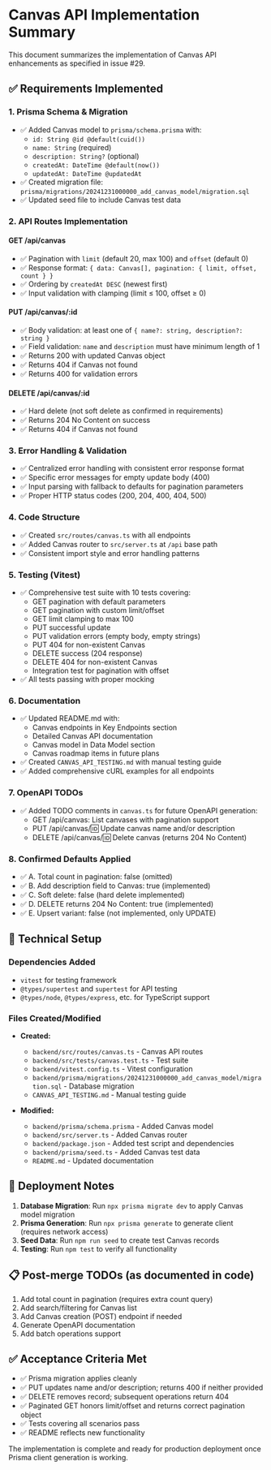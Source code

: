 # Canvas API Implementation Summary

This document summarizes the implementation of Canvas API enhancements as specified in issue #29.

## ✅ Requirements Implemented

### 1. Prisma Schema & Migration
- ✅ Added Canvas model to `prisma/schema.prisma` with:
  - `id: String @id @default(cuid())`
  - `name: String` (required)
  - `description: String?` (optional)
  - `createdAt: DateTime @default(now())`
  - `updatedAt: DateTime @updatedAt`
- ✅ Created migration file: `prisma/migrations/20241231000000_add_canvas_model/migration.sql`
- ✅ Updated seed file to include Canvas test data

### 2. API Routes Implementation

#### GET /api/canvas
- ✅ Pagination with `limit` (default 20, max 100) and `offset` (default 0)
- ✅ Response format: `{ data: Canvas[], pagination: { limit, offset, count } }`
- ✅ Ordering by `createdAt DESC` (newest first)
- ✅ Input validation with clamping (limit ≤ 100, offset ≥ 0)

#### PUT /api/canvas/:id
- ✅ Body validation: at least one of `{ name?: string, description?: string }`
- ✅ Field validation: `name` and `description` must have minimum length of 1
- ✅ Returns 200 with updated Canvas object
- ✅ Returns 404 if Canvas not found
- ✅ Returns 400 for validation errors

#### DELETE /api/canvas/:id
- ✅ Hard delete (not soft delete as confirmed in requirements)
- ✅ Returns 204 No Content on success
- ✅ Returns 404 if Canvas not found

### 3. Error Handling & Validation
- ✅ Centralized error handling with consistent error response format
- ✅ Specific error messages for empty update body (400)
- ✅ Input parsing with fallback to defaults for pagination parameters
- ✅ Proper HTTP status codes (200, 204, 400, 404, 500)

### 4. Code Structure
- ✅ Created `src/routes/canvas.ts` with all endpoints
- ✅ Added Canvas router to `src/server.ts` at `/api` base path
- ✅ Consistent import style and error handling patterns

### 5. Testing (Vitest)
- ✅ Comprehensive test suite with 10 tests covering:
  - GET pagination with default parameters
  - GET pagination with custom limit/offset
  - GET limit clamping to max 100
  - PUT successful update
  - PUT validation errors (empty body, empty strings)
  - PUT 404 for non-existent Canvas
  - DELETE success (204 response)
  - DELETE 404 for non-existent Canvas
  - Integration test for pagination with offset
- ✅ All tests passing with proper mocking

### 6. Documentation
- ✅ Updated README.md with:
  - Canvas endpoints in Key Endpoints section
  - Detailed Canvas API documentation
  - Canvas model in Data Model section
  - Canvas roadmap items in future plans
- ✅ Created `CANVAS_API_TESTING.md` with manual testing guide
- ✅ Added comprehensive cURL examples for all endpoints

### 7. OpenAPI TODOs
- ✅ Added TODO comments in `canvas.ts` for future OpenAPI generation:
  - GET /api/canvas: List canvases with pagination support
  - PUT /api/canvas/:id: Update canvas name and/or description  
  - DELETE /api/canvas/:id: Delete canvas (returns 204 No Content)

### 8. Confirmed Defaults Applied
- ✅ A. Total count in pagination: false (omitted)
- ✅ B. Add description field to Canvas: true (implemented)
- ✅ C. Soft delete: false (hard delete implemented)
- ✅ D. DELETE returns 204 No Content: true (implemented)
- ✅ E. Upsert variant: false (not implemented, only UPDATE)

## 🔧 Technical Setup

### Dependencies Added
- `vitest` for testing framework
- `@types/supertest` and `supertest` for API testing
- `@types/node`, `@types/express`, etc. for TypeScript support

### Files Created/Modified
- **Created:**
  - `backend/src/routes/canvas.ts` - Canvas API routes
  - `backend/src/tests/canvas.test.ts` - Test suite
  - `backend/vitest.config.ts` - Vitest configuration
  - `backend/prisma/migrations/20241231000000_add_canvas_model/migration.sql` - Database migration
  - `CANVAS_API_TESTING.md` - Manual testing guide

- **Modified:**
  - `backend/prisma/schema.prisma` - Added Canvas model
  - `backend/src/server.ts` - Added Canvas router
  - `backend/package.json` - Added test script and dependencies
  - `backend/prisma/seed.ts` - Added Canvas test data
  - `README.md` - Updated documentation

## 🚀 Deployment Notes

1. **Database Migration**: Run `npx prisma migrate dev` to apply Canvas model migration
2. **Prisma Generation**: Run `npx prisma generate` to generate client (requires network access)
3. **Seed Data**: Run `npm run seed` to create test Canvas records
4. **Testing**: Run `npm test` to verify all functionality

## 📋 Post-merge TODOs (as documented in code)

1. Add total count in pagination (requires extra count query)
2. Add search/filtering for Canvas list  
3. Add Canvas creation (POST) endpoint if needed
4. Generate OpenAPI documentation
5. Add batch operations support

## ✅ Acceptance Criteria Met

- ✅ Prisma migration applies cleanly
- ✅ PUT updates name and/or description; returns 400 if neither provided
- ✅ DELETE removes record; subsequent operations return 404
- ✅ Paginated GET honors limit/offset and returns correct pagination object
- ✅ Tests covering all scenarios pass
- ✅ README reflects new functionality

The implementation is complete and ready for production deployment once Prisma client generation is working.